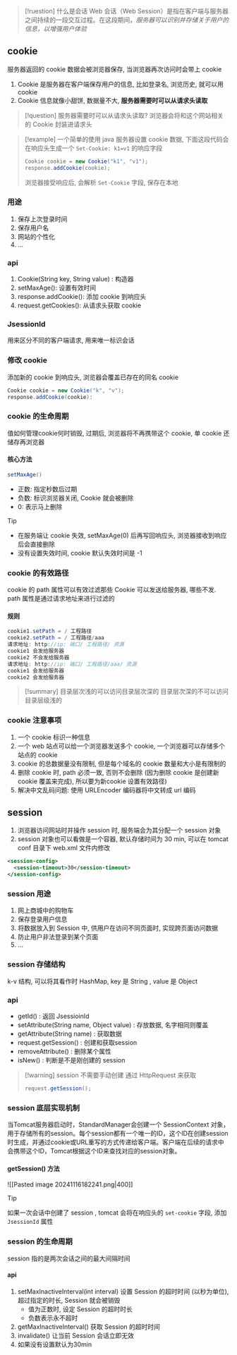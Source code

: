 > [!ruestion] 什么是会话
Web 会话（Web Session）是指在客户端与服务器之间持续的一段交互过程。在这段期间，*服务器可以识别并存储关于用户的信息，以增强用户体验*

## cookie
服务器返回的 cookie 数据会被浏览器保存, 当浏览器再次访问时会带上 cookie
1. Cookie 是服务器在客户端保存用户的信息, 比如登录名, 浏览历史, 就可以用 cookie 
2. Cookie 信息就像小甜饼, 数据量不大, **服务器需要时可以从请求头读取**

> [!question] 服务器需要时可以从请求头读取?
> 浏览器会将和这个网站相关的 Cookie 封装进请求头

> [!example] 一个简单的使用
java 服务器设置 cookie 数据, 下面这段代码会在响应头生成一个 `Set-Cookie: k1=v1` 的响应字段 
> ```java
> Cookie cookie = new Cookie("k1", "v1");
> response.addCookie(cookie);
> ```
> 浏览器接受响应后, 会解析 `Set-Cookie` 字段, 保存在本地

### 用途
1. 保存上次登录时间
2. 保存用户名
3. 网站的个性化
4. ...

### api
1. Cookie(String key, String value) : 构造器
2. setMaxAge(): 设置有效时间
3. response.addCookie(): 添加 cookie 到响应头
4. request.getCookies(): 从请求头获取 cookie

### JsessionId 
用来区分不同的客户端请求, 用来唯一标识会话

### 修改 cookie
添加新的 cookie 到响应头, 浏览器会覆盖已存在的同名 cookie
```java
Cookie cookie = new Cookie("k", "v");
response.addCookie(cookie):
```

### cookie 的生命周期
值如何管理cookie何时销毁, 过期后, 浏览器将不再携带这个 cookie, 单 cookie 还储存再浏览器
#### 核心方法
```java
setMaxAge()
```
- 正数: 指定秒数后过期
- 负数: 标识浏览器关闭, Cookie 就会被删除
- 0: 表示马上删除

> [!tip]
> - 在服务端让 cookie 失效, setMaxAge(0) 后再写回响应头, 浏览器接收到响应后会直接删除
> - 没有设置失效时间, cookie 默认失效时间是 -1


### cookie 的有效路径
cookie 的 path 属性可以有效过滤那些 Cookie 可以发送给服务器, 哪些不发. path 属性是通过请求地址来进行过滤的

#### 规则
```java
cookie1.setPath = / 工程路径
cookie2.setPath = / 工程路径/aaa
请求地址: http://ip: 端口/ 工程路径/ 资源
cookie1 会发给服务器
cookie2 不会发给服务器
请求地址: http://ip: 端口/ 工程路径/aaa/ 资源
cookie1 会发给服务器
cookie2 会发给服务器
```

> [!summary]
> 目录层次浅的可以访问目录层次深的
> 目录层次深的不可以访问目录层级浅的
> 

### cookie 注意事项
1. 一个 cookie 标识一种信息
2. 一个 web 站点可以给一个浏览器发送多个 cookie, 一个浏览器可以存储多个站点的 cookie
3. cookie 的总数据量没有限制, 但是每个域名的 cookie 数量和大小是有限制的
4. 删除 cookie 时, path 必须一致, 否则不会删除 (因为删除 cookie 是创建新 cookie 覆盖来完成), 所以要为新cookie 设置有效路径)
5. 解决中文乱码问题: 使用 URLEncoder 编码器将中文转成 url 编码

## session
1. 浏览器访问网站时并操作 session 时, 服务端会为其分配一个 session 对象
2. session 对象也可以看做是一个容器, 默认存储时间为 30 min, 可以在 tomcat conf 目录下 web.xml 文件内修改
```xml
<session-config>
  <session-timeout>30</session-timeout>
</session-config>
```

### session 用途
1. 网上商城中的购物车
2. 保存登录用户信息
3. 将数据放入到 Session 中, 供用户在访问不同页面时, 实现跨页面访问数据
4. 防止用户非法登录到某个页面
5. ...

### session 存储结构
k-v 结构, 可以将其看作时 HashMap, key 是 String , value 是 Object

### api
- getId() : 返回 JsessioinId
- setAttribute(String name, Object value) : 存放数据, 名字相同则覆盖
- getAttribute(String name) : 获取数据
- request.getSession() : 创建和获取session
- removeAttribute() : 删除某个属性
- isNew() : 判断是不是刚创建的 session

> [!warning] session 不需要手动创建
> 通过 HttpRequest 来获取
> ```java
> request.getSession();
> ```

### session 底层实现机制
当Tomcat服务器启动时，StandardManager会创建一个 SessionContext 对象，用于存储所有的session。每个session都有一个唯一的ID，这个ID在创建session时生成，并通过cookie或URL重写的方式传递给客户端。客户端在后续的请求中会携带这个ID，Tomcat根据这个ID来查找对应的session对象。

#### getSession() 方法
![[Pasted image 20241116182241.png|400]]
> [!tip] 
> 如果一次会话中创建了 session , tomcat 会将在响应头的 `set-cookie` 字段, 添加 `JsessionId` 属性

### session 的生命周期
session 指的是两次会话之间的最大间隔时间

#### api
1. setMaxInactiveInterval(int interval) 设置 Session 的超时时间 (以秒为单位), 超过指定的时长, Session 就会被销毁
	- 值为正数时, 设定 Session 的超时时长
	- 负数表示永不超时
2. getMaxInactiveInterval() 获取 Session 的超时时间
3. invalidate() 让当前 Session 会话立即无效
4. 如果没有设置默认为30min































































